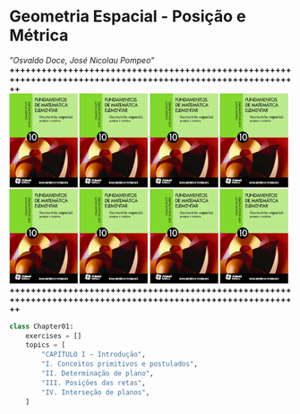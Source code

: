 # Geometria Espacial - Posição e Métrica
_"Osvaldo Doce, José Nicolau Pompeo"_  
**++++++++++++++++++++++++++++++++++++++++++++++++++++++++++++++++++++++++++++++++++++++++++++++++++++++++++++  
<img alt="introdução à programação com python algoritmos" src="./image.jpg" width="122"> <img alt="introdução à programação com python algoritmos" src="./image.jpg" width="122"> <img alt="introdução à programação com python algoritmos" src="./image.jpg" width="122"> <img alt="introdução à programação com python algoritmos" src="./image.jpg" width="122"> <img alt="introdução à programação com python algoritmos" src="./image.jpg" width="122">  <img alt="introdução à programação com python algoritmos" src="./image.jpg" width="122"> <img alt="introdução à programação com python algoritmos" src="./image.jpg" width="122">  <img alt="introdução à programação com python algoritmos" src="./image.jpg" width="122">
++++++++++++++++++++++++++++++++++++++++++++++++++++++++++++++++++++++++++++++++++++++++++++++++++++++++++++**  

```python
class Chapter01:
    exercises = []
    topics = [
        "CAPÍTULO I — Introdução",
        "I. Conceitos primitivos e postulados",
        "II. Determinação de plano",
        "III. Posições das retas",
        "IV. Interseção de planos",
    ]
```
